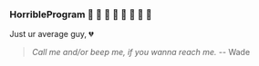 
### HorribleProgram 🚬 🚬 🚬 🚬 🚬 🚬 🚬 🚬

Just ur average guy, :broken_heart:	

> _Call me and/or beep me, if you wanna reach me._ 
> -- Wade
